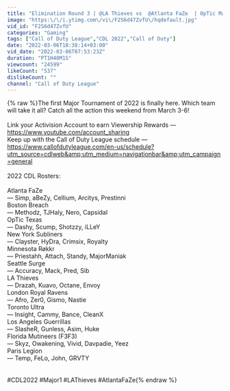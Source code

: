 ```yaml
---
title: "Elimination Round 3 | @LA Thieves vs  @Atlanta FaZe  | OpTic Major 1 | Day 3"
image: "https:\/\/i.ytimg.com\/vi\/F2S6d47ZvfU\/hqdefault.jpg"
vid_id: "F2S6d47ZvfU"
categories: "Gaming"
tags: ["Call of Duty League","CDL 2022","Call of Duty"]
date: "2022-03-06T18:38:14+03:00"
vid_date: "2022-03-06T07:53:23Z"
duration: "PT1H40M1S"
viewcount: "24599"
likeCount: "537"
dislikeCount: ""
channel: "Call of Duty League"
---
```

{% raw %}The first Major Tournament of 2022 is finally here. Which team will take it all? Catch all the action this weekend from March 3-6!<br /><br />Link your Activision Account to earn Viewership Rewards — <a rel="nofollow" target="blank" href="https://www.youtube.com/account_sharing">https://www.youtube.com/account_sharing</a> <br />Keep up with the Call of Duty League schedule — <a rel="nofollow" target="blank" href="https://www.callofdutyleague.com/en-us/schedule?utm_source=cdlweb&amp;utm_medium=navigationbar&amp;utm_campaign=general">https://www.callofdutyleague.com/en-us/schedule?utm_source=cdlweb&amp;utm_medium=navigationbar&amp;utm_campaign=general</a> <br /><br />2022 CDL Rosters:<br /><br />Atlanta FaZe<br />— Simp, aBeZy, Cellium, Arcitys, Prestinni<br />Boston Breach<br />— Methodz, TJHaly, Nero, Capsidal <br />OpTic Texas <br />— Dashy, Scump, Shotzzy, iLLeY<br />New York Subliners <br />— Clayster, HyDra, Crimsix, Royalty<br />Minnesota Røkkr <br />— Priestahh, Attach, Standy, MajorManiak<br />Seattle Surge <br />— Accuracy, Mack, Pred, Sib<br />LA Thieves<br />— Drazah, Kuavo, Octane, Envoy<br />London Royal Ravens<br />— Afro, Zer0, Gismo, Nastie <br />Toronto Ultra<br />— Insight, Cammy, Bance, CleanX<br />Los Angeles Guerrillas<br />— SlasheR, Gunless, Asim, Huke<br />Florida Mutineers (F3F3)<br />— Skyz, Owakening, Vivid, Davpadie, Yeez<br />Paris Legion<br />— Temp, FeLo, John, GRVTY <br /><br /><br />#CDL2022 #Major1 #LAThieves #AtlantaFaZe{% endraw %}
